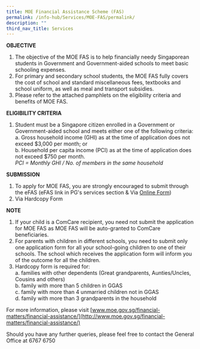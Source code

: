 ```yaml
---
title: MOE Financial Assistance Scheme (FAS)
permalink: /info-hub/Services/MOE-FAS/permalink/
description: ""
third_nav_title: Services
---
```

**OBJECTIVE**

1. The objective of the MOE FAS is to help financially needy Singaporean students in Government and Government-aided schools to meet basic schooling expenses.
2. For primary and secondary school students, the MOE FAS fully covers the cost of school and standard miscellaneous fees, textbooks and school uniform, as well as meal and transport subsidies.
3. Please refer to the attached pamphlets on the eligibility criteria and benefits of MOE FAS.



**ELIGIBILITY CRITERIA**

1. Student must be a Singapore citizen enrolled in a Government or Government-aided school and meets either one of the following criteria:<br>
	a. Gross household income (GHI) as at the time of application does not exceed $3,000 per month; or&nbsp;<br>
	b. Household per capita income (PCI) as at the time of application does not exceed $750 per month. <br>*PCI = Monthly GHI / No. of members in the same household* 

**SUBMISSION**

1. To apply for MOE FAS, you are strongly encouraged to submit through the eFAS (eFAS link in PG's services section &amp; Via [Online Form](https://go.gov.sg/moe-efas))
2. Via Hardcopy Form 

**NOTE**

1. If your child is a ComCare recipient, you need not submit the application for MOE FAS as MOE FAS will be auto-granted to ComCare beneficiaries.
2. For parents with children in different schools, you need to submit only one application form for all your school-going children to one of their schools. The school which receives the application form will inform you of the outcome for all the children.
3.  Hardcopy form is required for:<br>
	a. families with other dependents (Great grandparents, Aunties/Uncles, Cousins and others)<br>
	b. family with more than 5 children in GGAS<br>
	c. family with more than 4 unmarried children not in GGAS<br>
	d. family with more than 3 grandparents in the household

For more information, please visit [www.moe.gov.sg/financial-matters/financial-assistance/](http://www.moe.gov.sg/financial-matters/financial-assistance/)

Should you have any further queries, please feel free to contact the General Office at 6767 6750